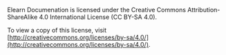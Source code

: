 Elearn Documenation is licensed under the Creative Commons Attribution-ShareAlike 4.0 International License (CC BY-SA 4.0).

To view a copy of this license, visit [http://creativecommons.org/licenses/by-sa/4.0/](http://creativecommons.org/licenses/by-sa/4.0/).
